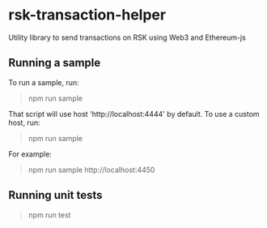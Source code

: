 # rsk-transaction-helper
Utility library to send transactions on RSK using Web3 and Ethereum-js 

## Running a sample

To run a sample, run:

> npm run sample

That script will use host 'http://localhost:4444' by default. To use a custom host, run:

> npm run sample <hostUrl>

For example:

> npm run sample http://localhost:4450

## Running unit tests

> npm run test
